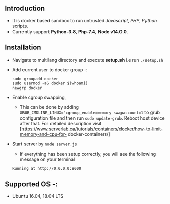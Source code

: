 ## Introduction
- It is docker based sandbox to run untrusted *Javascript*, *PHP*, *Python* scripts.
- Currently support **Python-3.8**, **Php-7.4**, **Node v14.0.0**. 

## Installation
* Navigate to multilang directory and execute **setup.sh** i.e run `./setup.sh`
* Add current user to docker group -:
   ```
   sudo groupadd docker
   sudo usermod -aG docker $(whoami) 
   newgrp docker 
   ```
* Enable cgroup swapping,
   - This can be done by adding
 `   GRUB_CMDLINE_LINUX="cgroup_enable=memory swapaccount=1` to grub configuration file
     and then run `sudo update-grub`. 
     Reboot host device after that.
     For detailed description visit [https://www.serverlab.ca/tutorials/containers/docker/how-to-limit-memory-and-cpu-for-  docker-containers/] 
   

* Start server by `node server.js` 
  - If everything has been setup correctly, you will see the following message on your terminal
  ```
  Running at http://0.0.0.0:8000
  ```

## Supported OS -:
* Ubuntu 16.04, 18.04 LTS